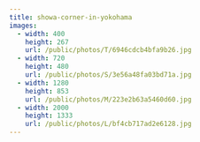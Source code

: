 ```yaml
---
title: showa-corner-in-yokohama
images:
  - width: 400
    height: 267
    url: /public/photos/T/6946cdcb4bfa9b26.jpg
  - width: 720
    height: 480
    url: /public/photos/S/3e56a48fa03bd71a.jpg
  - width: 1280
    height: 853
    url: /public/photos/M/223e2b63a5460d60.jpg
  - width: 2000
    height: 1333
    url: /public/photos/L/bf4cb717ad2e6128.jpg
---
```

